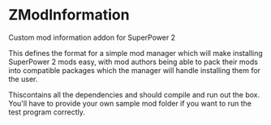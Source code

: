 # ZModInformation
Custom mod information addon for SuperPower 2

This defines the format for a simple mod manager which will make installing SuperPower 2 mods easy, with mod authors 
being able to pack their mods into compatible packages which the manager will handle installing them for the user.

Thiscontains all the dependencies and should compile and run out the box. You'll have to provide your own sample mod folder if you want
to run the test program correctly.
